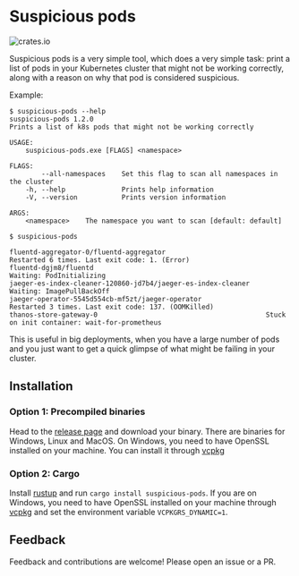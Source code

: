 # Suspicious pods

![crates.io](https://img.shields.io/crates/v/suspicious-pods.svg)

Suspicious pods is a very simple tool, which does a very simple task: print a list of pods in your Kubernetes cluster that might not be working correctly, along with a reason on why that pod is considered suspicious.

Example:

```
$ suspicious-pods --help
suspicious-pods 1.2.0
Prints a list of k8s pods that might not be working correctly

USAGE:
    suspicious-pods.exe [FLAGS] <namespace>

FLAGS:
        --all-namespaces    Set this flag to scan all namespaces in the cluster
    -h, --help              Prints help information
    -V, --version           Prints version information

ARGS:
    <namespace>    The namespace you want to scan [default: default]
    
$ suspicious-pods

fluentd-aggregator-0/fluentd-aggregator                         Restarted 6 times. Last exit code: 1. (Error)
fluentd-dgjm8/fluentd                                           Waiting: PodInitializing
jaeger-es-index-cleaner-120860-jd7b4/jaeger-es-index-cleaner    Waiting: ImagePullBackOff
jaeger-operator-5545d554cb-mf5zt/jaeger-operator                Restarted 3 times. Last exit code: 137. (OOMKilled)
thanos-store-gateway-0                                          Stuck on init container: wait-for-prometheus
```

This is useful in big deployments, when you have a large number of pods and you just want to get a quick glimpse of what might be failing in your cluster.

## Installation

### Option 1: Precompiled binaries

Head to the [release page](https://github.com/edrevo/suspicious-pods/releases) and download your binary. There are binaries for Windows, Linux and MacOS. On Windows, you need to have OpenSSL installed on your machine. You can install it through [vcpkg](https://github.com/Microsoft/vcpkg)

### Option 2: Cargo

Install [rustup](https://rustup.rs/) and run `cargo install suspicious-pods`. If you are on Windows, you need to have OpenSSL installed on your machine through [vcpkg](https://github.com/Microsoft/vcpkg) and set the environment variable `VCPKGRS_DYNAMIC=1`.


## Feedback

Feedback and contributions are welcome! Please open an issue or a PR.
